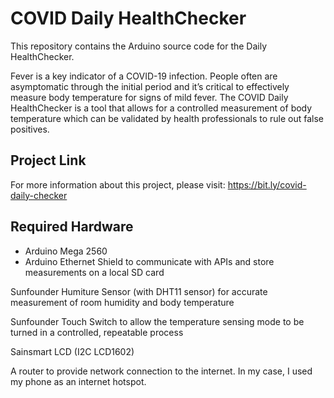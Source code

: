 # COVID Daily HealthChecker
This repository contains the Arduino source code for the Daily HealthChecker.

Fever is a key indicator of a COVID-19 infection.  People often are asymptomatic through the initial period and it’s critical to effectively measure body temperature for signs of mild fever. The COVID Daily HealthChecker is a tool that allows for a controlled measurement of body temperature which can be validated by health professionals to rule out false positives.

## Project Link
For more information about this project, please visit: https://bit.ly/covid-daily-checker

## Required Hardware
- Arduino Mega 2560 
- Arduino Ethernet Shield to communicate with APIs and store measurements on a local SD card 

Sunfounder Humiture Sensor (with DHT11 sensor) for accurate measurement of room humidity and body temperature 

Sunfounder Touch Switch to allow the temperature sensing mode to be turned in a controlled, repeatable process 

Sainsmart LCD (I2C LCD1602) 

A router to provide network connection to the internet. In my case, I used my phone as an internet hotspot. 
